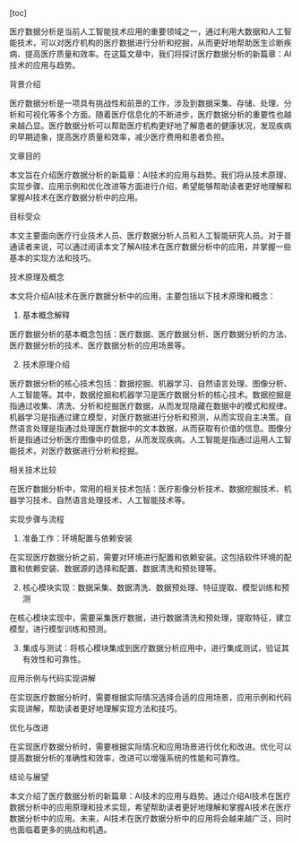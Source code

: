 
[toc]                    
                
                
医疗数据分析是当前人工智能技术应用的重要领域之一，通过利用大数据和人工智能技术，可以对医疗机构的医疗数据进行分析和挖掘，从而更好地帮助医生诊断疾病、提高医疗质量和效率。在这篇文章中，我们将探讨医疗数据分析的新篇章：AI技术的应用与趋势。

背景介绍

医疗数据分析是一项具有挑战性和前景的工作，涉及到数据采集、存储、处理、分析和可视化等多个方面。随着医疗信息化的不断进步，医疗数据分析的重要性也越来越凸显。医疗数据分析可以帮助医疗机构更好地了解患者的健康状况，发现疾病的早期迹象，提高医疗质量和效率，减少医疗费用和患者负担。

文章目的

本文旨在介绍医疗数据分析的新篇章：AI技术的应用与趋势。我们将从技术原理、实现步骤、应用示例和优化改进等方面进行介绍，希望能够帮助读者更好地理解和掌握AI技术在医疗数据分析中的应用。

目标受众

本文主要面向医疗行业技术人员、医疗数据分析人员和人工智能研究人员。对于普通读者来说，可以通过阅读本文了解AI技术在医疗数据分析中的应用，并掌握一些基本的实现方法和技巧。

技术原理及概念

本文将介绍AI技术在医疗数据分析中的应用，主要包括以下技术原理和概念：

1. 基本概念解释

医疗数据分析的基本概念包括：医疗数据、医疗数据分析、医疗数据分析的方法、医疗数据分析的技术、医疗数据分析的应用场景等。

2. 技术原理介绍

医疗数据分析的核心技术包括：数据挖掘、机器学习、自然语言处理、图像分析、人工智能等。其中，数据挖掘和机器学习是医疗数据分析的核心技术。数据挖掘是指通过收集、清洗、分析和挖掘医疗数据，从而发现隐藏在数据中的模式和规律。机器学习是指通过建立模型，对医疗数据进行分析和预测，从而实现自主决策。自然语言处理是指通过处理医疗数据中的文本数据，从而获取有价值的信息。图像分析是指通过分析医疗图像中的信息，从而发现疾病。人工智能是指通过运用人工智能技术，对医疗数据进行分析和挖掘。

相关技术比较

在医疗数据分析中，常用的相关技术包括：医疗影像分析技术、数据挖掘技术、机器学习技术、自然语言处理技术、人工智能技术等。

实现步骤与流程

1. 准备工作：环境配置与依赖安装

在实现医疗数据分析之前，需要对环境进行配置和依赖安装。这包括软件环境的配置和依赖安装、数据源的选择和配置、数据清洗和预处理等。

2. 核心模块实现：数据采集、数据清洗、数据预处理、特征提取、模型训练和预测

在核心模块实现中，需要采集医疗数据，进行数据清洗和预处理，提取特征，建立模型，进行模型训练和预测。

3. 集成与测试：将核心模块集成到医疗数据分析应用中，进行集成测试，验证其有效性和可靠性。

应用示例与代码实现讲解

在实现医疗数据分析时，需要根据实际情况选择合适的应用场景，应用示例和代码实现讲解，帮助读者更好地理解实现方法和技巧。

优化与改进

在实现医疗数据分析时，需要根据实际情况和应用场景进行优化和改进。优化可以提高数据分析的准确性和效率，改进可以增强系统的性能和可靠性。

结论与展望

本文介绍了医疗数据分析的新篇章：AI技术的应用与趋势。通过介绍AI技术在医疗数据分析中的应用原理和技术实现，希望帮助读者更好地理解和掌握AI技术在医疗数据分析中的应用。未来，AI技术在医疗数据分析中的应用将会越来越广泛，同时也面临着更多的挑战和机遇。

